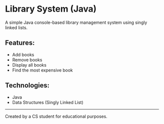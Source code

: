 # Library System (Java)

A simple Java console-based library management system using singly linked lists.

## Features:
- Add books
- Remove books
- Display all books
- Find the most expensive book

## Technologies:
- Java
- Data Structures (Singly Linked List)

---

Created by a CS student for educational purposes.
